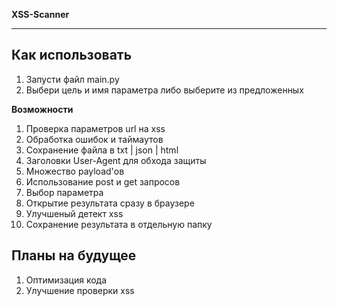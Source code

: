 **XSS-Scanner**
_____

**Как использовать**
---
1. Запусти файл main.py
2. Выбери цель и имя параметра либо выберите из предложенных

**Возможности**
1. Проверка параметров url на xss
2. Обработка ошибок и таймаутов
3. Сохранение файла в txt | json | html
4. Заголовки User-Agent для обхода защиты
5. Множество payload'ов
6. Использование post и get запросов
7. Выбор параметра
8. Открытие результата сразу в браузере
9. Улучшеный детект xss
10. Сохранение результата в отдельную папку

**Планы на будущее**
----
1. Оптимизация кода
2. Улучшение проверки xss
